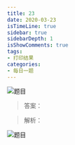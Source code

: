 ```yaml
---
title: 23
date: 2020-03-23
isTimeLine: true
sidebar: true
sidebarDepth: 1
isShowComments: true
tags:
- 打印结果
categories:
- 每日一题
---
```


![题目](/my-vue-press-blog/img/accu/2020-03-23-timu.jpeg)

> 答案：

> 解析：

![题目](/my-vue-press-blog/img/accu/2020-03-23.jpeg)

<!-- 
```js
//xxx
``` -->